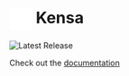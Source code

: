 # <img src="./Logo.svg" alt="Kensa Logo" style="width: 40px; vertical-align: middle;"/> Kensa

![Latest Release](https://img.shields.io/github/v/release/kensa-dev/kensa)

Check out the [documentation](https://kensa.dev)
